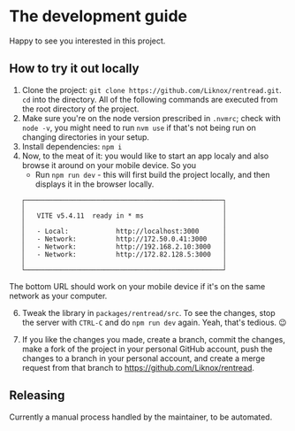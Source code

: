 # The development guide

Happy to see you interested in this project.

## How to try it out locally

1. Clone the project: `git clone https://github.com/Liknox/rentread.git`. `cd` into the directory. All of the following
   commands are executed from the root directory of the project.
2. Make sure you're on the node version prescribed in `.nvmrc`; check with `node -v`, you might need to run `nvm use` if
   that's not being run on changing directories in your setup.
3. Install dependencies: `npm i`
4. Now, to the meat of it: you would like to start an app localy and also browse it around on your mobile device. So you
   - Run `npm run dev` - this will first build the project locally, and then displays it in the browser locally.

```
   ┌──────────────────────────────────────────────────┐
   │                                                  │
   │   VITE v5.4.11  ready in * ms                    │
   │                                                  │
   │   - Local:            http://localhost:3000      │
   │   - Network:          http://172.50.0.41:3000    │
   │   - Network:          http://192.168.2.10:3000   │
   │   - Network:          http://172.82.128.5:3000   │
   │                                                  │
   └──────────────────────────────────────────────────┘
```

The bottom URL should work on your mobile device if it's on the same network as your computer.

6. Tweak the library in `packages/rentread/src`. To see the changes, stop the server with `CTRL-C` and do `npm run dev`
   again. Yeah, that's tedious. 😉

7. If you like the changes you made, create a branch, commit the changes, make a fork of the project in your personal
   GitHub account, push the changes to a branch in your personal account, and create a merge request from that branch to
   https://github.com/Liknox/rentread.

## Releasing

Currently a manual process handled by the maintainer, to be automated.
